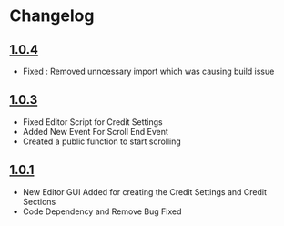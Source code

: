 # Changelog

## [1.0.4](2024-01-29)

 - Fixed : Removed unncessary import which was causing build issue



## [1.0.3](2024-01-10)

 - Fixed Editor Script for Credit Settings
 - Added New Event For Scroll End Event
 - Created a public function to start scrolling


 


## [1.0.1](2023-11-14)

 - New Editor GUI Added for creating the Credit Settings and Credit Sections
 - Code Dependency and Remove Bug Fixed
